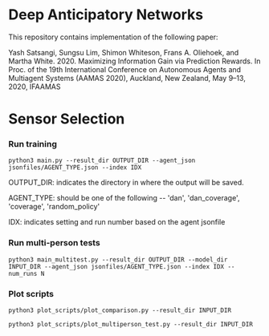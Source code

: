# Deep Anticipatory Networks

This repository contains implementation of the following paper: 

Yash Satsangi, Sungsu Lim, Shimon Whiteson, Frans A. Oliehoek, and Martha White. 2020. Maximizing Information Gain via Prediction Rewards. In Proc. of the 19th International Conference on Autonomous Agents and Multiagent Systems (AAMAS 2020), Auckland, New Zealand, May 9–13, 2020, IFAAMAS

# Sensor Selection

### Run training

`python3 main.py --result_dir OUTPUT_DIR --agent_json jsonfiles/AGENT_TYPE.json --index IDX` 

OUTPUT_DIR: indicates the directory in where the output will be saved.

AGENT_TYPE: should be one of the following -- 'dan', 'dan_coverage', 'coverage', 'random_policy'

IDX: indicates setting and run number based on the agent jsonfile

### Run multi-person tests

`python3 main_multitest.py --result_dir OUTPUT_DIR --model_dir INPUT_DIR --agent_json jsonfiles/AGENT_TYPE.json --index IDX --num_runs N`

### Plot scripts

`python3 plot_scripts/plot_comparison.py --result_dir INPUT_DIR`

`python3 plot_scripts/plot_multiperson_test.py --result_dir INPUT_DIR`

